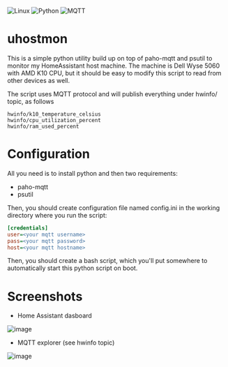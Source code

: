 ![Linux](https://img.shields.io/badge/Linux-FCC624?style=for-the-badge&logo=linux&logoColor=black) ![Python](https://img.shields.io/badge/python-3670A0?style=for-the-badge&logo=python&logoColor=ffdd54)  ![MQTT](https://img.shields.io/badge/-MQTT-%238D6748?style=for-the-badge)
 
# uhostmon
This is a simple python utility build up on top of paho-mqtt and psutil to monitor my HomeAssistant host machine.
The machine is Dell Wyse 5060 with AMD K10 CPU, but it should be easy to modify this script to read from other devices as well.

The script uses MQTT protocol and will publish everything under hwinfo/ topic, as follows

```
hwinfo/k10_temperature_celsius
hwinfo/cpu_utilization_percent
hwinfo/ram_used_percent
```

# Configuration
All you need is to install python and then two requirements:
- paho-mqtt
- psutil

Then, you should create configuration file named config.ini in the working directory where you run the script:
```ini
[credentials]
user=<your mqtt username>
pass=<your mqtt password>
host=<your mqtt hostname>
```
Then, you should create a bash script, which you'll put somewhere to automatically start this python script on boot.

# Screenshots
- Home Assistant dasboard

![image](https://github.com/user-attachments/assets/d41f1c33-7706-48bf-9739-6853c9bd076b)

- MQTT explorer (see hwinfo topic)

![image](https://github.com/cziter15/uhostmon/assets/5003708/a11ea6b3-8fef-4883-8bea-9d8801351935)
